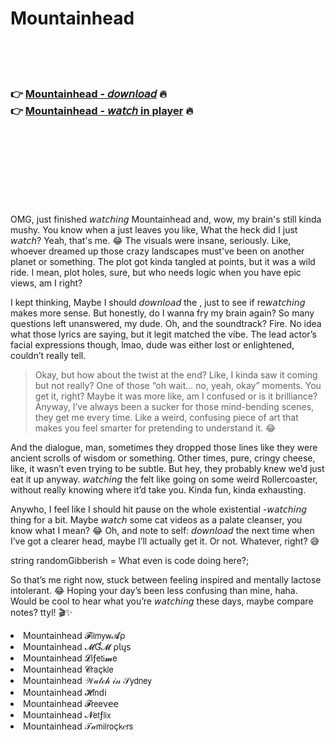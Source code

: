 <h1>Mountainhead</h1>

<br><br><br>

<h3>👉 <a href="https://Garys-gansenouga1987.github.io/tnzjrnzero/">Mountainhead - 𝘥𝘰𝘸𝘯𝘭𝘰𝘢𝘥</a> 🔥<br>
👉 <a href="https://Garys-gansenouga1987.github.io/tnzjrnzero/">Mountainhead - 𝘸𝘢𝘵𝘤𝘩 in player</a> 🔥
</h3>



<br><br><br><br><br><br><br>


OMG, just finished 𝘸𝘢𝘵𝘤𝘩𝘪𝘯𝘨 Mountainhead and, wow, my brain's still kinda mushy. You know when a   just leaves you like, What the heck did I just 𝘸𝘢𝘵𝘤𝘩? Yeah, that's me. 😂 The visuals were insane, seriously. Like, whoever dreamed up those crazy landscapes must've been on another planet or something. The plot got kinda tangled at points, but it was a wild ride. I mean, plot holes, sure, but who needs logic when you have epic views, am I right?

I kept thinking, Maybe I should 𝘥𝘰𝘸𝘯𝘭𝘰𝘢𝘥 the  , just to see if re𝘸𝘢𝘵𝘤𝘩𝘪𝘯𝘨 makes more sense. But honestly, do I wanna fry my brain again? So many questions left unanswered, my dude. Oh, and the soundtrack? Fire. No idea what those lyrics are saying, but it legit matched the vibe. The lead actor’s facial expressions though, lmao, dude was either lost or enlightened, couldn’t really tell.

> Okay, but how about the twist at the end? Like, I kinda saw it coming but not really? One of those “oh wait... no, yeah, okay” moments. You get it, right? Maybe it was more like, am I confused or is it brilliance? Anyway, I’ve always been a sucker for those mind-bending scenes, they get me every time. Like a weird, confusing piece of art that makes you feel smarter for pretending to understand it. 😂

And the dialogue, man, sometimes they dropped those lines like they were ancient scrolls of wisdom or something. Other times, pure, cringy cheese, like, it wasn’t even trying to be subtle. But hey, they probably knew we’d just eat it up anyway. 𝘸𝘢𝘵𝘤𝘩𝘪𝘯𝘨 the   felt like going on some weird Rollercoaster, without really knowing where it’d take you. Kinda fun, kinda exhausting.

Anywho, I feel like I should hit pause on the whole existential  -𝘸𝘢𝘵𝘤𝘩𝘪𝘯𝘨 thing for a bit. Maybe 𝘸𝘢𝘵𝘤𝘩 some cat videos as a palate cleanser, you know what I mean? 😂 Oh, and note to self: 𝘥𝘰𝘸𝘯𝘭𝘰𝘢𝘥 the   next time when I’ve got a clearer head, maybe I’ll actually get it. Or not. Whatever, right? 😅

string randomGibberish = What even is code doing here?; 

So that’s me right now, stuck between feeling inspired and mentally lactose intolerant. 😂 Hoping your day’s been less confusing than mine, haha. Would be cool to hear what you’re 𝘸𝘢𝘵𝘤𝘩𝘪𝘯𝘨 these days, maybe compare notes? ttyl! 🎬✨

<li>Mountainhead 𝓕𝗂𝗅𝗆𝗒𝗐𝓐ρ</li>
<li>Mountainhead 𝓜Ɠ𝓜 ρ𝗅ų𝗌</li>
<li>Mountainhead 𝓛𝗂ƒ𝖾𝗍𝗂𝓶𝖾</li>
<li>Mountainhead 𝓒𝗋𝖺ç𝗄𝗅𝖾</li>
<li>Mountainhead 𝒲𝒶𝓉𝒸𝒽 𝒾𝓃 𝒮𝗒𝖽𝗇𝖾𝗒</li>
<li>Mountainhead 𝓗𝗂𝗇ԁ𝗂</li>
<li>Mountainhead 𝓕𝗋𝖾𝖾ν𝖾𝖾</li>
<li>Mountainhead 𝓝𝖾𝗍ƒ𝗅𝗂𝗑</li>
<li>Mountainhead 𝒯𝒶𝗆𝗂𝗅𝗋𝗈ç𝗄𝑒𝗋𝗌</li>

